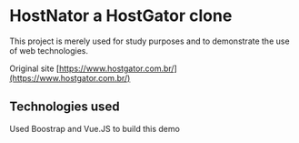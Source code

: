 # HostNator a HostGator clone

This project is merely used for study purposes and to demonstrate the use of web technologies.

Original site [https://www.hostgator.com.br/](https://www.hostgator.com.br/)

## Technologies used

Used Boostrap and Vue.JS to build this demo
